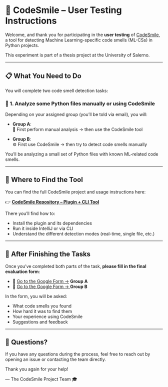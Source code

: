 # 🧪 CodeSmile – User Testing Instructions

Welcome, and thank you for participating in the **user testing** of [CodeSmile](https://github.com/Daniy2/CodeSmile), a tool for detecting Machine Learning-specific code smells (ML-CSs) in Python projects.

This experiment is part of a thesis project at the University of Salerno.

---

## 📋 What You Need to Do

You will complete two code smell detection tasks:

### 🧩 1. Analyze some Python files manually or using CodeSmile
Depending on your assigned group (you’ll be told via email), you will:

- **Group A**:  
  🧠 First perform manual analysis → then use the CodeSmile tool

- **Group B**:  
  ⚙️ First use CodeSmile → then try to detect code smells manually

You’ll be analyzing a small set of Python files with known ML-related code smells.

---

## 📎 Where to Find the Tool

You can find the full CodeSmile project and usage instructions here:

👉 **[CodeSmile Repository – Plugin + CLI Tool](https://github.com/Daniy2/CodeSmile)**

There you’ll find how to:
- Install the plugin and its dependencies
- Run it inside IntelliJ or via CLI
- Understand the different detection modes (real-time, single file, etc.)

---

## 📝 After Finishing the Tasks

Once you’ve completed both parts of the task, **please fill in the final evaluation form**:

- 📄 [Go to the Google Form →](https://docs.google.com/forms/d/e/1FAIpQLScePSCDN3hEFrgH77paO0wzzr9zGTU_t_PsvYbYcQUNAT0hoQ/viewform?usp=dialog) **Group A**
- 📄 [Go to the Google Form → ](https://docs.google.com/forms/d/e/1FAIpQLSdU9ybqT1-pfRZq7zGjJpr2aMTOSeYTpehCH8vhV2Ap_8B08g/viewform?usp=dialog) **Group B**

In the form, you will be asked:
- What code smells you found
- How hard it was to find them
- Your experience using CodeSmile
- Suggestions and feedback

---

## 🧠 Questions?

If you have any questions during the process, feel free to reach out by opening an issue or contacting the team directly.

Thank you again for your help!

— The CodeSmile Project Team 🎓
